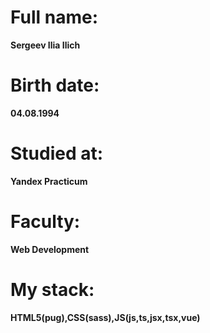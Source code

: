 # Full name: 
**Sergeev Ilia Ilich**

# Birth date: 
**04.08.1994**

# Studied at: 
**Yandex Practicum**

# Faculty:
**Web Development**

# My stack:
**HTML5(pug),CSS(sass),JS(js,ts,jsx,tsx,vue)**
